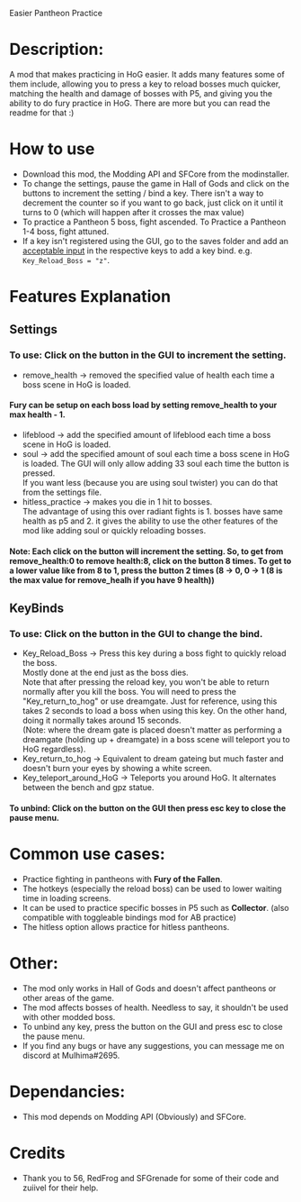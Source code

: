Easier Pantheon Practice

# Description:
A mod that makes practicing in HoG easier. It adds many features some of them include, allowing you to press a key to reload bosses much quicker, matching the health and damage of bosses with P5, and giving you the ability to do fury practice in HoG. There are more but you can read the readme for that :)

# How to use
- Download this mod, the Modding API and SFCore from the modinstaller.
- To change the settings, pause the game in Hall of Gods and click on the buttons to increment the setting / bind a key. There isn't a way to decrement the counter so if you want to go back, just click on it until it turns to 0 (which will happen after it crosses the max value)
- To practice a Pantheon 5 boss, fight ascended. To Practice a Pantheon 1-4 boss, fight attuned.  
- If a key isn't registered using the GUI, go to the saves folder and add an [acceptable input](https://drive.google.com/file/d/1aebQ9DMngjk3ZO6x7XHk89D5I9q5armr/view?usp=sharing) in the respective keys to add a key bind. e.g.  `Key_Reload_Boss = "z"`.

# Features Explanation
## Settings
### To use: Click on the button in the GUI to increment the setting.
- remove_health -> removed the specified value of health each time a boss scene in HoG is loaded. 
#### Fury can be setup on each boss load by setting remove_health to your max health - 1.
- lifeblood -> add the specified amount of lifeblood each time a boss scene in HoG is loaded.
- soul -> add the specified amount of soul each time a boss scene in HoG is loaded. The GUI will only allow adding 33 soul each time the button is pressed. <br />If you want less (because you are using soul twister) you can do that from the settings file.
- hitless_practice -> makes you die in 1 hit to bosses. <br />The advantage of using this over radiant fights is 1. bosses have same health as p5 and 2. it gives the ability to use the other features of the mod like adding soul or quickly reloading bosses.
#### Note: Each click on the button will increment the setting. So, to get from remove_health:0 to remove health:8, click on the button 8 times. To get to a lower value like from 8 to 1, press the button 2 times (8 -> 0, 0 -> 1 (8 is the max value for remove_healh if you have 9 health))
## KeyBinds
### To use: Click on the button in the GUI to change the bind.
- Key_Reload_Boss -> Press this key during a boss fight to quickly reload the boss. <br />Mostly done at the end just as the boss dies. <br />Note that after pressing the reload key, you won't be able to return normally after you kill the boss. You will need to press the "Key_return_to_hog" or use dreamgate. Just for reference, using this takes 2 seconds to load a boss when using this key. On the other hand, doing it normally takes around 15 seconds. <br />(Note: where the dream gate is placed doesn't matter as performing a dreamgate (holding up + dreamgate) in a boss scene will teleport you to HoG regardless).
- Key_return_to_hog -> Equivalent to dream gateing but much faster and doesn't burn your eyes by showing a white screen.
- Key_teleport_around_HoG -> Teleports you around HoG. It alternates between the bench and gpz statue.
#### To unbind: Click on the button on the GUI then press esc key to close the pause menu.

 # Common use cases:
- Practice fighting in pantheons with **Fury of the Fallen**.
- The hotkeys (especially the reload boss) can be used to lower waiting time in loading screens.
- It can be used to practice specific bosses in P5 such as **Collector**. (also compatible with toggleable bindings mod for AB practice)
- The hitless option allows practice for hitless pantheons.

# Other:
- The mod only works in Hall of Gods and doesn't affect pantheons or other areas of the game.
- The mod affects bosses of health. Needless to say, it shouldn't be used with other modded boss.
- To unbind any key, press the button on the GUI and press esc to close the pause menu.
- If you find any bugs or have any suggestions, you can message me on discord at Mulhima#2695.

# Dependancies:
- This mod depends on Modding API (Obviously) and SFCore.
# Credits
- Thank you to 56, RedFrog and SFGrenade for some of their code and zuiivel for their help.
